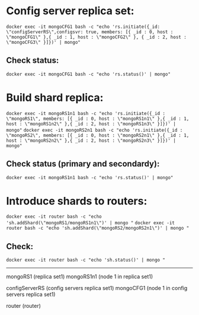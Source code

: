# Config server replica set:
`docker exec -it mongoCFG1 bash -c "echo 'rs.initiate({_id: \"configServerRS\",configsvr: true, members: [{ _id : 0, host : \"mongoCFG1\" },{ _id : 1, host : \"mongoCFG2\" }, { _id : 2, host : \"mongoCFG3\" }]})' | mongo"`

## Check status:
`docker exec -it mongoCFG1 bash -c "echo 'rs.status()' | mongo"`

# Build shard replica:
`docker exec -it mongoRS1n1 bash -c "echo 'rs.initiate({_id : \"mongoRS1\", members: [{ _id : 0, host : \"mongoRS1n1\" },{ _id : 1, host : \"mongoRS1n2\" },{ _id : 2, host : \"mongoRS1n3\" }]})' | mongo"`
`docker exec -it mongoRS2n1 bash -c "echo 'rs.initiate({_id : \"mongoRS2\", members: [{ _id : 0, host : \"mongoRS2n1\" },{ _id : 1, host : \"mongoRS2n2\" },{ _id : 2, host : \"mongoRS2n3\" }]})' | mongo"`

## Check status (primary and secondardy):
`docker exec -it mongoRS1n1 bash -c "echo 'rs.status()' | mongo"`

# Introduce shards to routers:
`docker exec -it router bash -c "echo 'sh.addShard(\"mongoRS1/mongoRS1n1\")' | mongo "`
`docker exec -it router bash -c "echo 'sh.addShard(\"mongoRS2/mongoRS2n1\")' | mongo "`

## Check:
`docker exec -it router bash -c "echo 'sh.status()' | mongo "`

___
mongoRS1 (replica set1)
mongoRS1n1 (node 1 in replica set1)

configServerRS (config servers replica set1)
mongoCFG1 (node 1 in config servers replica set1)

router (router)